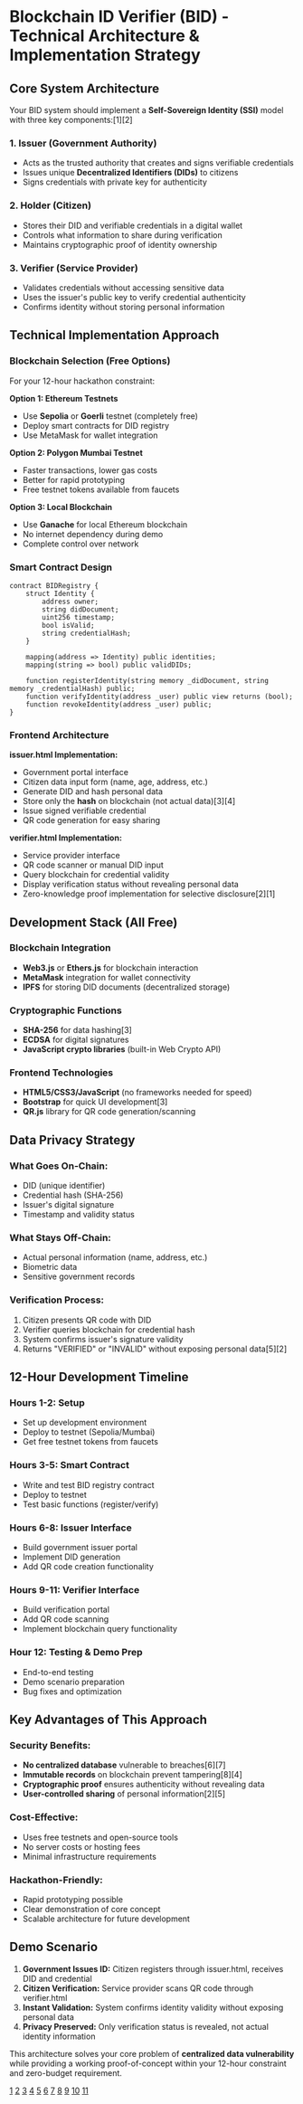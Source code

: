 # Blockchain ID Verifier (BID) - Technical Architecture & Implementation Strategy

## **Core System Architecture**

Your BID system should implement a **Self-Sovereign Identity (SSI)** model with three key components:[1][2]

### **1. Issuer (Government Authority)**
- Acts as the trusted authority that creates and signs verifiable credentials
- Issues unique **Decentralized Identifiers (DIDs)** to citizens
- Signs credentials with private key for authenticity

### **2. Holder (Citizen)**
- Stores their DID and verifiable credentials in a digital wallet
- Controls what information to share during verification
- Maintains cryptographic proof of identity ownership

### **3. Verifier (Service Provider)**
- Validates credentials without accessing sensitive data
- Uses the issuer's public key to verify credential authenticity
- Confirms identity without storing personal information

## **Technical Implementation Approach**

### **Blockchain Selection (Free Options)**
For your 12-hour hackathon constraint:

**Option 1: Ethereum Testnets**
- Use **Sepolia** or **Goerli** testnet (completely free)
- Deploy smart contracts for DID registry
- Use MetaMask for wallet integration

**Option 2: Polygon Mumbai Testnet**
- Faster transactions, lower gas costs
- Better for rapid prototyping
- Free testnet tokens available from faucets

**Option 3: Local Blockchain**
- Use **Ganache** for local Ethereum blockchain
- No internet dependency during demo
- Complete control over network

### **Smart Contract Design**

```solidity
contract BIDRegistry {
    struct Identity {
        address owner;
        string didDocument;
        uint256 timestamp;
        bool isValid;
        string credentialHash;
    }
    
    mapping(address => Identity) public identities;
    mapping(string => bool) public validDIDs;
    
    function registerIdentity(string memory _didDocument, string memory _credentialHash) public;
    function verifyIdentity(address _user) public view returns (bool);
    function revokeIdentity(address _user) public;
}
```

### **Frontend Architecture**

**issuer.html Implementation:**
- Government portal interface
- Citizen data input form (name, age, address, etc.)
- Generate DID and hash personal data
- Store only the **hash** on blockchain (not actual data)[3][4]
- Issue signed verifiable credential
- QR code generation for easy sharing

**verifier.html Implementation:**
- Service provider interface
- QR code scanner or manual DID input
- Query blockchain for credential validity
- Display verification status without revealing personal data
- Zero-knowledge proof implementation for selective disclosure[2][1]

## **Development Stack (All Free)**

### **Blockchain Integration**
- **Web3.js** or **Ethers.js** for blockchain interaction
- **MetaMask** integration for wallet connectivity
- **IPFS** for storing DID documents (decentralized storage)

### **Cryptographic Functions**
- **SHA-256** for data hashing[3]
- **ECDSA** for digital signatures
- **JavaScript crypto libraries** (built-in Web Crypto API)

### **Frontend Technologies**
- **HTML5/CSS3/JavaScript** (no frameworks needed for speed)
- **Bootstrap** for quick UI development[3]
- **QR.js** library for QR code generation/scanning

## **Data Privacy Strategy**

### **What Goes On-Chain:**
- DID (unique identifier)
- Credential hash (SHA-256)
- Issuer's digital signature
- Timestamp and validity status

### **What Stays Off-Chain:**
- Actual personal information (name, address, etc.)
- Biometric data
- Sensitive government records

### **Verification Process:**
1. Citizen presents QR code with DID
2. Verifier queries blockchain for credential hash
3. System confirms issuer's signature validity
4. Returns "VERIFIED" or "INVALID" without exposing personal data[5][2]

## **12-Hour Development Timeline**

### **Hours 1-2: Setup**
- Set up development environment
- Deploy to testnet (Sepolia/Mumbai)
- Get free testnet tokens from faucets

### **Hours 3-5: Smart Contract**
- Write and test BID registry contract
- Deploy to testnet
- Test basic functions (register/verify)

### **Hours 6-8: Issuer Interface**
- Build government issuer portal
- Implement DID generation
- Add QR code creation functionality

### **Hours 9-11: Verifier Interface**
- Build verification portal
- Add QR code scanning
- Implement blockchain query functionality

### **Hour 12: Testing & Demo Prep**
- End-to-end testing
- Demo scenario preparation
- Bug fixes and optimization

## **Key Advantages of This Approach**

### **Security Benefits:**
- **No centralized database** vulnerable to breaches[6][7]
- **Immutable records** on blockchain prevent tampering[8][4]
- **Cryptographic proof** ensures authenticity without revealing data
- **User-controlled sharing** of personal information[2][5]

### **Cost-Effective:**
- Uses free testnets and open-source tools
- No server costs or hosting fees
- Minimal infrastructure requirements

### **Hackathon-Friendly:**
- Rapid prototyping possible
- Clear demonstration of core concept
- Scalable architecture for future development

## **Demo Scenario**

1. **Government Issues ID:** Citizen registers through issuer.html, receives DID and credential
2. **Citizen Verification:** Service provider scans QR code through verifier.html
3. **Instant Validation:** System confirms identity validity without exposing personal data
4. **Privacy Preserved:** Only verification status is revealed, not actual identity information

This architecture solves your core problem of **centralized data vulnerability** while providing a working proof-of-concept within your 12-hour constraint and zero-budget requirement.

[1](https://github.com/Kayleexx/Blockchain-based-identity-verification/)
[2](https://cointelegraph.com/explained/what-is-decentralized-identity-in-blockchain)
[3](https://github.com/Inder-26/VeriChain)
[4](https://www.linkedin.com/pulse/decentralized-identity-management-did-using-blockchain-garima-singh-xmxdf)
[5](https://www.okta.com/blog/2021/01/what-is-decentralized-identity/)
[6](https://www.dock.io/post/blockchain-identity-management)
[7](https://www.1kosmos.com/blockchain/blockchain-identity-management-a-complete-guide/)
[8](https://www.settlemint.com/government-blockchain-use-cases/)
[9](https://www.privado.id)
[10](https://www.pxl-vision.com/en/blockchain-identity-verification)
[11](https://builtin.com/blockchain/blockchain-in-government)
